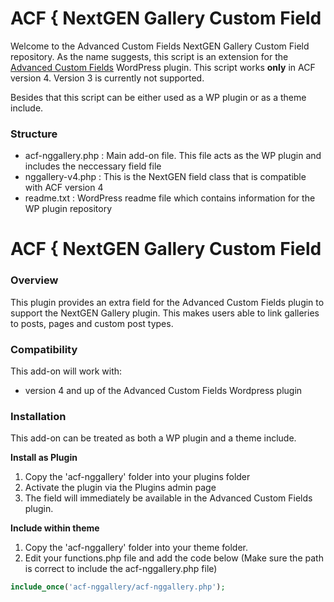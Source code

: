 # ACF { NextGEN Gallery Custom Field

Welcome to the Advanced Custom Fields NextGEN Gallery Custom Field repository. As the name suggests, this script is an extension for the [Advanced Custom Fields](http://wordpress.org/extend/plugins/advanced-custom-fields/) WordPress plugin.
This script works **only** in ACF version 4. Version 3 is currently not supported.

Besides that this script can be either used as a WP plugin or as a theme include.

### Structure

* acf-nggallery.php : Main add-on file. This file acts as the WP plugin and includes the neccessary field file
* nggallery-v4.php : This is the NextGEN field class that is compatible with ACF version 4
* readme.txt : WordPress readme file which contains information for the WP plugin repository

# ACF { NextGEN Gallery Custom Field

### Overview

This plugin provides an extra field for the Advanced Custom Fields plugin to support the NextGEN Gallery plugin. This  makes users able to link galleries to posts, pages and custom post types.

### Compatibility

This add-on will work with:

* version 4 and up of the Advanced Custom Fields Wordpress plugin

### Installation

This add-on can be treated as both a WP plugin and a theme include.

**Install as Plugin**

1. Copy the 'acf-nggallery' folder into your plugins folder
2. Activate the plugin via the Plugins admin page
3. The field will immediately be available in the Advanced Custom Fields plugin.

**Include within theme**

1.	Copy the 'acf-nggallery' folder into your theme folder.
2.	Edit your functions.php file and add the code below (Make sure the path is correct to include the acf-nggallery.php file)

```php
include_once('acf-nggallery/acf-nggallery.php');
```
